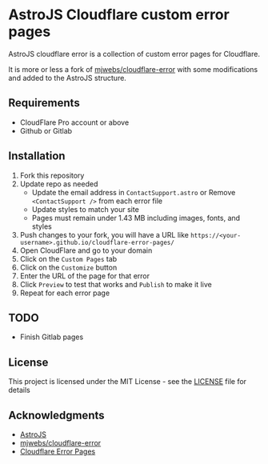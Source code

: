 # AstroJS Cloudflare custom error pages

AstroJS cloudflare error is a collection of custom error pages for Cloudflare. 

It is more or less a fork of [mjwebs/cloudflare-error](https://github.com/mjwebs/cloudflare-error/) with some modifications and added to the AstroJS structure.

## Requirements
  * CloudFlare Pro account or above
  * Github or Gitlab

## Installation
1. Fork this repository
2. Update repo as needed
   * Update the email address in `ContactSupport.astro` or Remove `<ContactSupport />` from each error file
   * Update styles to match your site
   * Pages must remain under 1.43 MB including images, fonts, and styles
3. Push changes to your fork, you will have a URL like `https://<your-username>.github.io/cloudflare-error-pages/`
4. Open CloudFlare and go to your domain
5. Click on the `Custom Pages` tab
6. Click on the `Customize` button
7. Enter the URL of the page for that error
8. Click `Preview` to test that works and `Publish` to make it live
9. Repeat for each error page

## TODO
  * Finish Gitlab pages

## License
This project is licensed under the MIT License - see the [LICENSE](LICENSE) file for details

## Acknowledgments
* [AstroJS](https://astro.build/)
* [mjwebs/cloudflare-error](github.com/mjwebs/cloudflare-error)
* [Cloudflare Error Pages](https://support.cloudflare.com/hc/en-us/articles/115003011431-Cloudflare-Error-Pages)
